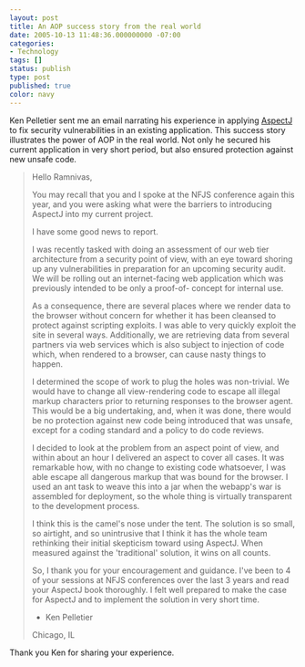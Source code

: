 ```yaml
---
layout: post
title: An AOP success story from the real world
date: 2005-10-13 11:48:36.000000000 -07:00
categories:
- Technology
tags: []
status: publish
type: post
published: true
color: navy
---
```

Ken Pelletier sent me an email narrating his experience in applying [AspectJ](http://eclipse.org/aspectj) to fix security vulnerabilities in an existing application. This success story illustrates the power of AOP in the real world. Not only he secured his current application in very short period, but also ensured protection against new unsafe code.

> Hello Ramnivas,
>
> You may recall that you and I spoke at the NFJS conference again this year, and you were asking what were the barriers to introducing AspectJ into my current project.
>
> I have some good news to report.
>
> I was recently tasked with doing an assessment of our web tier architecture from a security point of view, with an eye toward shoring up any vulnerabilities in preparation for an upcoming security  audit. We will be rolling out an internet-facing web application which was previously intended to be only a proof-of- concept for internal use.
>
> As a consequence, there are several places where we render data to the browser without concern for whether it has been cleansed to protect against scripting exploits. I was able to very quickly exploit the site in several ways. Additionally, we are retrieving data from several partners via web services which is also subject to injection of code which, when rendered to a browser, can cause nasty things to happen.
>
> I determined the scope of work to plug the holes was non-trivial.  We would have to change all view-rendering code to escape all illegal markup characters prior to returning responses to the browser agent.   This would be a big undertaking, and, when it was done, there would be no protection against new code being introduced that was unsafe, except for a coding standard and a policy to do code reviews.
>
> I decided to look at the problem from an aspect point of view, and within about an hour I delivered an aspect to cover all cases.  It was remarkable how, with no change to existing code whatsoever, I was able escape all dangerous markup that was bound for the browser. I used an ant task to weave this into a jar when the webapp's war is assembled for deployment, so the whole thing is virtually transparent to the development process.
>
> I think this is the camel's nose under the tent.  The solution is so small, so airtight, and so unintrusive that I think it has the whole team rethinking their initial skepticism toward using AspectJ.  When measured against the 'traditional' solution, it wins on all counts.
>
> So, I thank you for your encouragement and guidance.  I've been to 4 of your sessions at NFJS conferences over the last 3 years and read your AspectJ book thoroughly.  I felt well prepared to make the case for AspectJ and to implement the solution in very short time.
>
> - Ken Pelletier
>
> Chicago, IL

Thank you Ken for sharing your experience.

